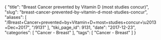 {
    "title": "Breast Cancer prevented by Vitamin D (most studies concur)",
    "slug": "breast-cancer-prevented-by-vitamin-d-most-studies-concur",
    "aliases": [
        "/Breast+Cancer+prevented+by+Vitamin+D+most+studies+concur+\u2013+Dec+2017",
        "/9131"
    ],
    "tiki_page_id": 9131,
    "date": "2017-12-23",
    "categories": [
        "Cancer - Breast"
    ],
    "tags": [
        "Cancer - Breast"
    ]
}